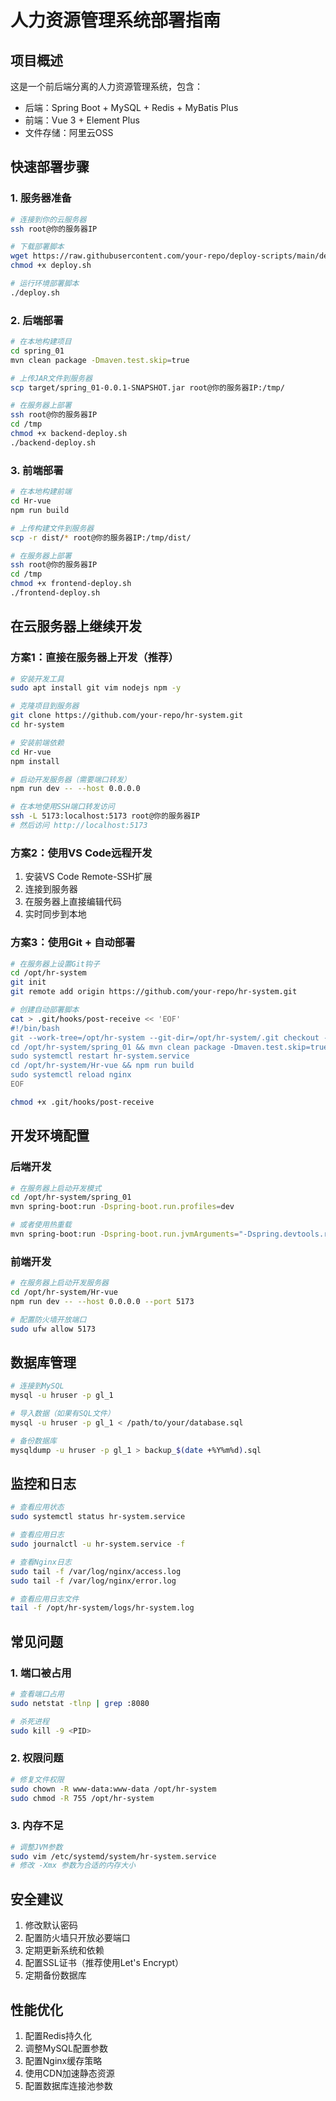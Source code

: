 # 人力资源管理系统部署指南

## 项目概述
这是一个前后端分离的人力资源管理系统，包含：
- 后端：Spring Boot + MySQL + Redis + MyBatis Plus
- 前端：Vue 3 + Element Plus
- 文件存储：阿里云OSS

## 快速部署步骤

### 1. 服务器准备
```bash
# 连接到你的云服务器
ssh root@你的服务器IP

# 下载部署脚本
wget https://raw.githubusercontent.com/your-repo/deploy-scripts/main/deploy.sh
chmod +x deploy.sh

# 运行环境部署脚本
./deploy.sh
```

### 2. 后端部署
```bash
# 在本地构建项目
cd spring_01
mvn clean package -Dmaven.test.skip=true

# 上传JAR文件到服务器
scp target/spring_01-0.0.1-SNAPSHOT.jar root@你的服务器IP:/tmp/

# 在服务器上部署
ssh root@你的服务器IP
cd /tmp
chmod +x backend-deploy.sh
./backend-deploy.sh
```

### 3. 前端部署
```bash
# 在本地构建前端
cd Hr-vue
npm run build

# 上传构建文件到服务器
scp -r dist/* root@你的服务器IP:/tmp/dist/

# 在服务器上部署
ssh root@你的服务器IP
cd /tmp
chmod +x frontend-deploy.sh
./frontend-deploy.sh
```

## 在云服务器上继续开发

### 方案1：直接在服务器上开发（推荐）
```bash
# 安装开发工具
sudo apt install git vim nodejs npm -y

# 克隆项目到服务器
git clone https://github.com/your-repo/hr-system.git
cd hr-system

# 安装前端依赖
cd Hr-vue
npm install

# 启动开发服务器（需要端口转发）
npm run dev -- --host 0.0.0.0

# 在本地使用SSH端口转发访问
ssh -L 5173:localhost:5173 root@你的服务器IP
# 然后访问 http://localhost:5173
```

### 方案2：使用VS Code远程开发
1. 安装VS Code Remote-SSH扩展
2. 连接到服务器
3. 在服务器上直接编辑代码
4. 实时同步到本地

### 方案3：使用Git + 自动部署
```bash
# 在服务器上设置Git钩子
cd /opt/hr-system
git init
git remote add origin https://github.com/your-repo/hr-system.git

# 创建自动部署脚本
cat > .git/hooks/post-receive << 'EOF'
#!/bin/bash
git --work-tree=/opt/hr-system --git-dir=/opt/hr-system/.git checkout -f
cd /opt/hr-system/spring_01 && mvn clean package -Dmaven.test.skip=true
sudo systemctl restart hr-system.service
cd /opt/hr-system/Hr-vue && npm run build
sudo systemctl reload nginx
EOF

chmod +x .git/hooks/post-receive
```

## 开发环境配置

### 后端开发
```bash
# 在服务器上启动开发模式
cd /opt/hr-system/spring_01
mvn spring-boot:run -Dspring-boot.run.profiles=dev

# 或者使用热重载
mvn spring-boot:run -Dspring-boot.run.jvmArguments="-Dspring.devtools.restart.enabled=true"
```

### 前端开发
```bash
# 在服务器上启动开发服务器
cd /opt/hr-system/Hr-vue
npm run dev -- --host 0.0.0.0 --port 5173

# 配置防火墙开放端口
sudo ufw allow 5173
```

## 数据库管理
```bash
# 连接到MySQL
mysql -u hruser -p gl_1

# 导入数据（如果有SQL文件）
mysql -u hruser -p gl_1 < /path/to/your/database.sql

# 备份数据库
mysqldump -u hruser -p gl_1 > backup_$(date +%Y%m%d).sql
```

## 监控和日志
```bash
# 查看应用状态
sudo systemctl status hr-system.service

# 查看应用日志
sudo journalctl -u hr-system.service -f

# 查看Nginx日志
sudo tail -f /var/log/nginx/access.log
sudo tail -f /var/log/nginx/error.log

# 查看应用日志文件
tail -f /opt/hr-system/logs/hr-system.log
```

## 常见问题

### 1. 端口被占用
```bash
# 查看端口占用
sudo netstat -tlnp | grep :8080

# 杀死进程
sudo kill -9 <PID>
```

### 2. 权限问题
```bash
# 修复文件权限
sudo chown -R www-data:www-data /opt/hr-system
sudo chmod -R 755 /opt/hr-system
```

### 3. 内存不足
```bash
# 调整JVM参数
sudo vim /etc/systemd/system/hr-system.service
# 修改 -Xmx 参数为合适的内存大小
```

## 安全建议
1. 修改默认密码
2. 配置防火墙只开放必要端口
3. 定期更新系统和依赖
4. 配置SSL证书（推荐使用Let's Encrypt）
5. 定期备份数据库

## 性能优化
1. 配置Redis持久化
2. 调整MySQL配置参数
3. 配置Nginx缓存策略
4. 使用CDN加速静态资源
5. 配置数据库连接池参数
